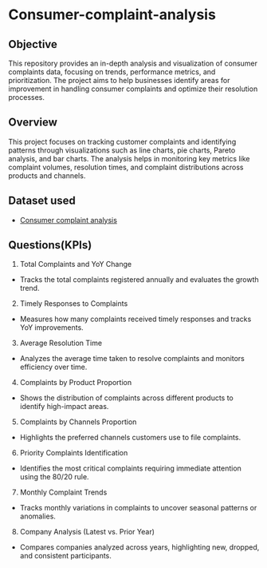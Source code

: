 # Consumer-complaint-analysis
## Objective
This repository provides an in-depth analysis and visualization of consumer complaints data, focusing on trends, performance metrics, and prioritization. The project aims to help businesses identify areas for improvement in handling consumer complaints and optimize their resolution processes.
## Overview
This project focuses on tracking customer complaints and identifying patterns through visualizations such as line charts, pie charts, Pareto analysis, and bar charts. The analysis helps in monitoring key metrics like complaint volumes, resolution times, and complaint distributions across products and channels.
## Dataset used
- <a href="https://github.com/SourabhaSekharRout/Consumer-complaint-analysis/blob/main/Consumer%20complaint%20analysis.xlsx">Consumer complaint analysis</a>
## Questions(KPIs)
1. Total Complaints and YoY Change
- Tracks the total complaints registered annually and evaluates the growth trend.
2. Timely Responses to Complaints
- Measures how many complaints received timely responses and tracks YoY improvements.
3. Average Resolution Time
- Analyzes the average time taken to resolve complaints and monitors efficiency over time.
4. Complaints by Product Proportion
- Shows the distribution of complaints across different products to identify high-impact areas.
5. Complaints by Channels Proportion
- Highlights the preferred channels customers use to file complaints.
6. Priority Complaints Identification
- Identifies the most critical complaints requiring immediate attention using the 80/20 rule.
7. Monthly Complaint Trends
- Tracks monthly variations in complaints to uncover seasonal patterns or anomalies.
8. Company Analysis (Latest vs. Prior Year)
- Compares companies analyzed across years, highlighting new, dropped, and consistent participants.

